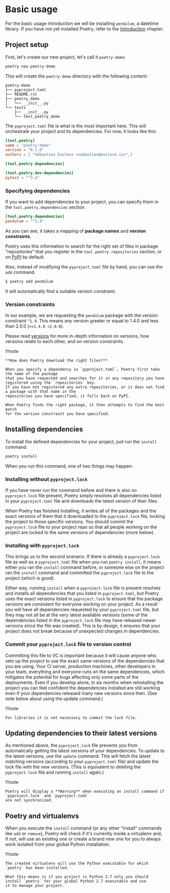 # Basic usage

For the basic usage introduction we will be installing `pendulum`, a datetime library.
If you have not yet installed Poetry, refer to the [Introduction](/) chapter.

## Project setup

First, let's create our new project, let's call it `poetry-demo`:

```bash
poetry new poetry-demo
```

This will create the `poetry-demo` directory with the following content:

```text
poetry-demo
├── pyproject.toml
├── README.rst
├── poetry_demo
│   └── __init__.py
└── tests
    ├── __init__.py
    └── test_poetry_demo
```

The `pyproject.toml` file is what is the most important here. This will orchestrate
your project and its dependencies. For now, it looks like this:

```toml
[tool.poetry]
name = "poetry-demo"
version = "0.1.0"
authors = [ "Sébastien Eustace <sebastien@eustace.io>",]

[tool.poetry.dependencies]

[tool.poetry.dev-dependencies]
pytest = "^3.4"
```

### Specifying dependencies

If you want to add dependencies to your project, you can specify them in the `tool.poetry.dependencies` section.

```toml
[tool.poetry.dependencies]
pendulum = "^1.4"
```

As you can see, it takes a mapping of **package names** and **version constraints**.

Poetry uses this information to search for the right set of files in package "repositories" that you register
in the `tool.poetry.repositories` section, or on [PyPI](https://pypi.org) by default.

Also, instead of modifying the `pyproject.toml` file by hand, you can use the `add` command.
    
```bash
$ poetry add pendulum
```

It will automatically find a suitable version constraint.


### Version constraints

In our example, we are requesting the `pendulum` package with the version constraint `^1.4`.
This means any version greater or equal to 1.4.0 and less than 2.0.0 (`>=1.4.0 <2.0.0`).

Please read [versions](/versions/) for more in-depth information on versions, how versions relate to each other, and on version constraints.


!!!note

    **How does Poetry download the right files?**
    
    When you specify a dependency in `pyproject.toml`, Poetry first take the name of the package
    that you have requested and searches for it in any repository you have registered using the `repositories` key.
    If you have not registered any extra repositories, or it does not find a package with that name in the
    repositories you have specified, it falls back on PyPI.
    
    When Poetry finds the right package, it then attempts to find the best match
    for the version constraint you have specified.
    

## Installing dependencies

To install the defined dependencies for your project, just run the `install` command.
    
```bash
poetry install
```

When you run this command, one of two things may happen:

### Installing without `pyproject.lock`

If you have never run the command before and there is also no `pyproject.lock` file present,
Poetry simply resolves all dependencies listed in your `pyproject.toml` file and downloads the latest version of their files.

When Poetry has finished installing, it writes all of the packages and the exact versions of them that it downloaded to the `pyproject.lock` file,
locking the project to those specific versions.
You should commit the `pyproject.lock` file to your project repo so that all people working on the project are locked to the same versions of dependencies (more below).


### Installing with `pyproject.lock`

This brings us to the second scenario. If there is already a `pyproject.lock` file as well as a `pyproject.toml` file
when you run `poetry install`, it means either you ran the `install` command before,
or someone else on the project ran the `install` command and committed the `pyproject.lock` file to the project (which is good).

Either way, running `install` when a `pyproject.lock` file is present resolves and installs all dependencies that you listed in `pyproject.toml`,
but Poetry uses the exact versions listed in `pyproject.lock` to ensure that the package versions are consistent for everyone working on your project.
As a result you will have all dependencies requested by your `pyproject.toml` file,
but they may not all be at the very latest available versions
(some of the dependencies listed in the `pyproject.lock` file may have released newer versions since the file was created).
This is by design, it ensures that your project does not break because of unexpected changes in dependencies.

### Commit your `pyproject.lock` file to version control

Committing this file to VC is important because it will cause anyone who sets up the project
to use the exact same versions of the dependencies that you are using.
Your CI server, production machines, other developers in your team,
everything and everyone runs on the same dependencies,
which mitigates the potential for bugs affecting only some parts of the deployments.
Even if you develop alone, in six months when reinstalling the project you can feel confident
the dependencies installed are still working even if your dependencies released many new versions since then.
(See note below about using the update command.)

!!!note

    For libraries it is not necessary to commit the lock file.
    

## Updating dependencies to their latest versions

As mentioned above, the `pyproject.lock` file prevents you from automatically getting the latest versions
of your dependencies.
To update to the latest versions, use the `update` command.
This will fetch the latest matching versions (according to your `pyproject.toml` file)
and update the lock file with the new versions.
(This is equivalent to deleting the `pyproject.lock` file and running `install` again.)

!!!note

    Poetry will display a **Warning** when executing an install command if `pyproject.lock` and `pyproject.toml`
    are not synchronized.


## Poetry and virtualenvs

When you execute the `install` command (or any other "install" commands like `add` or `remove`),
Poetry will check if it's currently inside a virtualenv and, if not, will use an existing one
or create a brand new one for you to always work isolated from your global Python installation.

!!!note

    The created virtualenv will use the Python executable for which
    `poetry` has been installed.
    
    What this means is if you project is Python 2.7 only you should
    install `poetry` for your global Python 2.7 executable and use
    it to manage your project.
